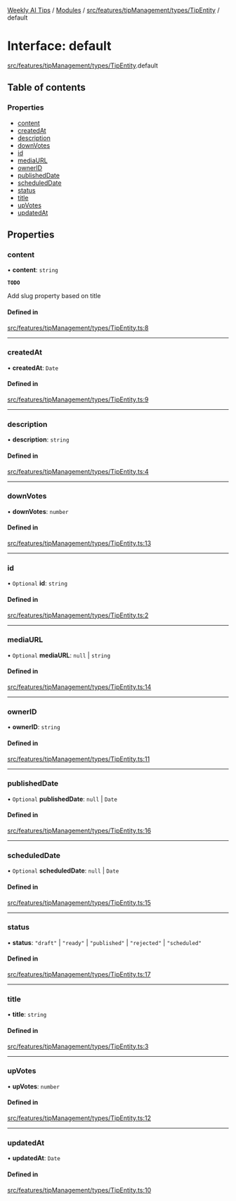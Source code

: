 [Weekly AI Tips](../README.md) / [Modules](../modules.md) / [src/features/tipManagement/types/TipEntity](../modules/src_features_tipManagement_types_TipEntity.md) / default

# Interface: default

[src/features/tipManagement/types/TipEntity](../modules/src_features_tipManagement_types_TipEntity.md).default

## Table of contents

### Properties

- [content](src_features_tipManagement_types_TipEntity.default.md#content)
- [createdAt](src_features_tipManagement_types_TipEntity.default.md#createdat)
- [description](src_features_tipManagement_types_TipEntity.default.md#description)
- [downVotes](src_features_tipManagement_types_TipEntity.default.md#downvotes)
- [id](src_features_tipManagement_types_TipEntity.default.md#id)
- [mediaURL](src_features_tipManagement_types_TipEntity.default.md#mediaurl)
- [ownerID](src_features_tipManagement_types_TipEntity.default.md#ownerid)
- [publishedDate](src_features_tipManagement_types_TipEntity.default.md#publisheddate)
- [scheduledDate](src_features_tipManagement_types_TipEntity.default.md#scheduleddate)
- [status](src_features_tipManagement_types_TipEntity.default.md#status)
- [title](src_features_tipManagement_types_TipEntity.default.md#title)
- [upVotes](src_features_tipManagement_types_TipEntity.default.md#upvotes)
- [updatedAt](src_features_tipManagement_types_TipEntity.default.md#updatedat)

## Properties

### content

• **content**: `string`

**`TODO`**

Add slug property based on title

#### Defined in

[src/features/tipManagement/types/TipEntity.ts:8](https://github.com/alexsoyes/weekly-ai-tips/blob/82d80f9c03fb9b1eb480331758fae01e00b39731/src/features/tipManagement/types/TipEntity.ts#L8)

___

### createdAt

• **createdAt**: `Date`

#### Defined in

[src/features/tipManagement/types/TipEntity.ts:9](https://github.com/alexsoyes/weekly-ai-tips/blob/82d80f9c03fb9b1eb480331758fae01e00b39731/src/features/tipManagement/types/TipEntity.ts#L9)

___

### description

• **description**: `string`

#### Defined in

[src/features/tipManagement/types/TipEntity.ts:4](https://github.com/alexsoyes/weekly-ai-tips/blob/82d80f9c03fb9b1eb480331758fae01e00b39731/src/features/tipManagement/types/TipEntity.ts#L4)

___

### downVotes

• **downVotes**: `number`

#### Defined in

[src/features/tipManagement/types/TipEntity.ts:13](https://github.com/alexsoyes/weekly-ai-tips/blob/82d80f9c03fb9b1eb480331758fae01e00b39731/src/features/tipManagement/types/TipEntity.ts#L13)

___

### id

• `Optional` **id**: `string`

#### Defined in

[src/features/tipManagement/types/TipEntity.ts:2](https://github.com/alexsoyes/weekly-ai-tips/blob/82d80f9c03fb9b1eb480331758fae01e00b39731/src/features/tipManagement/types/TipEntity.ts#L2)

___

### mediaURL

• `Optional` **mediaURL**: ``null`` \| `string`

#### Defined in

[src/features/tipManagement/types/TipEntity.ts:14](https://github.com/alexsoyes/weekly-ai-tips/blob/82d80f9c03fb9b1eb480331758fae01e00b39731/src/features/tipManagement/types/TipEntity.ts#L14)

___

### ownerID

• **ownerID**: `string`

#### Defined in

[src/features/tipManagement/types/TipEntity.ts:11](https://github.com/alexsoyes/weekly-ai-tips/blob/82d80f9c03fb9b1eb480331758fae01e00b39731/src/features/tipManagement/types/TipEntity.ts#L11)

___

### publishedDate

• `Optional` **publishedDate**: ``null`` \| `Date`

#### Defined in

[src/features/tipManagement/types/TipEntity.ts:16](https://github.com/alexsoyes/weekly-ai-tips/blob/82d80f9c03fb9b1eb480331758fae01e00b39731/src/features/tipManagement/types/TipEntity.ts#L16)

___

### scheduledDate

• `Optional` **scheduledDate**: ``null`` \| `Date`

#### Defined in

[src/features/tipManagement/types/TipEntity.ts:15](https://github.com/alexsoyes/weekly-ai-tips/blob/82d80f9c03fb9b1eb480331758fae01e00b39731/src/features/tipManagement/types/TipEntity.ts#L15)

___

### status

• **status**: ``"draft"`` \| ``"ready"`` \| ``"published"`` \| ``"rejected"`` \| ``"scheduled"``

#### Defined in

[src/features/tipManagement/types/TipEntity.ts:17](https://github.com/alexsoyes/weekly-ai-tips/blob/82d80f9c03fb9b1eb480331758fae01e00b39731/src/features/tipManagement/types/TipEntity.ts#L17)

___

### title

• **title**: `string`

#### Defined in

[src/features/tipManagement/types/TipEntity.ts:3](https://github.com/alexsoyes/weekly-ai-tips/blob/82d80f9c03fb9b1eb480331758fae01e00b39731/src/features/tipManagement/types/TipEntity.ts#L3)

___

### upVotes

• **upVotes**: `number`

#### Defined in

[src/features/tipManagement/types/TipEntity.ts:12](https://github.com/alexsoyes/weekly-ai-tips/blob/82d80f9c03fb9b1eb480331758fae01e00b39731/src/features/tipManagement/types/TipEntity.ts#L12)

___

### updatedAt

• **updatedAt**: `Date`

#### Defined in

[src/features/tipManagement/types/TipEntity.ts:10](https://github.com/alexsoyes/weekly-ai-tips/blob/82d80f9c03fb9b1eb480331758fae01e00b39731/src/features/tipManagement/types/TipEntity.ts#L10)
